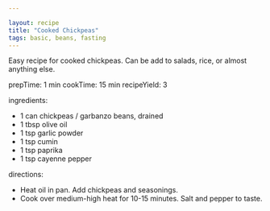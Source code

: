```yaml
---

layout: recipe
title: "Cooked Chickpeas"
tags: basic, beans, fasting
---
```


Easy recipe for cooked chickpeas. Can be add to salads, rice, or almost anything else.

prepTime: 1 min
cookTime: 15 min
recipeYield: 3

ingredients:
- 1 can chickpeas / garbanzo beans, drained
- 1 tbsp olive oil
- 1 tsp garlic powder
- 1 tsp cumin
- 1 tsp paprika
- 1 tsp cayenne pepper

directions:
- Heat oil in pan. Add chickpeas and seasonings.
- Cook over medium-high heat for 10-15 minutes. Salt and pepper to taste.
